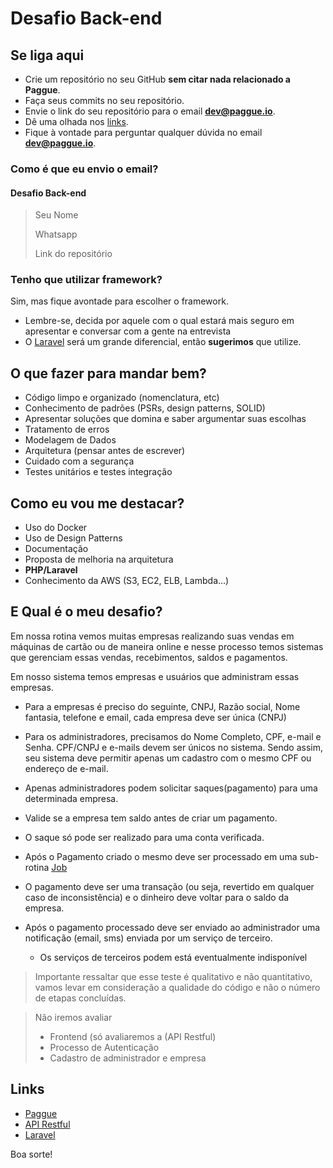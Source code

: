 # Desafio Back-end

## Se liga aqui

- Crie um repositório no seu GitHub **sem citar nada relacionado a Paggue**.
- Faça seus commits no seu repositório.
- Envie o link do seu repositório para o email **dev@paggue.io**.
- Dê uma olhada nos [links](#links).
- Fique à vontade para perguntar qualquer dúvida no email **dev@paggue.io**.

### Como é que eu envio o email?

#### **Desafio Back-end**

> Seu Nome
>
>Whatsapp
>
>Link do repositório

### Tenho que utilizar framework?

Sim, mas fique avontade para escolher o framework.

- Lembre-se, decida por aquele com o qual estará mais seguro em apresentar e conversar com a gente na entrevista
- O [Laravel](https://laravel.com/) será um grande diferencial, então **sugerimos** que utilize.

## O que fazer para mandar bem?

- Código limpo e organizado (nomenclatura, etc)
- Conhecimento de padrões (PSRs, design patterns, SOLID)
- Apresentar soluções que domina e saber argumentar suas escolhas
- Tratamento de erros
- Modelagem de Dados
- Arquitetura (pensar antes de escrever)
- Cuidado com a segurança
- Testes unitários e testes integração

## Como eu vou me destacar?

- Uso do Docker
- Uso de Design Patterns
- Documentação
- Proposta de melhoria na arquitetura
- **PHP/Laravel**
- Conhecimento da AWS (S3, EC2, ELB, Lambda...)

## E Qual é o meu desafio?

Em nossa rotina vemos muitas empresas realizando suas vendas em máquinas de cartão ou de maneira online e nesse processo
temos sistemas que gerenciam essas vendas, recebimentos, saldos e pagamentos.

Em nosso sistema temos empresas e usuários que administram essas empresas.

- Para a empresas é preciso do seguinte, CNPJ, Razão social, Nome fantasia, telefone e email, cada empresa deve ser
  única (CNPJ)

- Para os administradores, precisamos do Nome Completo, CPF, e-mail e Senha. CPF/CNPJ e e-mails devem ser únicos no
  sistema. Sendo assim, seu sistema deve permitir apenas um cadastro com o mesmo CPF ou endereço de e-mail.

- Apenas administradores podem solicitar saques(pagamento) para uma determinada empresa.

- Valide se a empresa tem saldo antes de criar um pagamento.

- O saque só pode ser realizado para uma conta verificada.

- Após o Pagamento criado o mesmo deve ser processado em uma sub-rotina [Job](https://laravel.com/docs/9.x/queues)

- O pagamento deve ser uma transação (ou seja, revertido em qualquer caso de inconsistência) e o dinheiro deve voltar
  para o saldo da empresa.

- Após o pagamento processado deve ser enviado ao administrador uma notificação (email, sms) enviada por um serviço de
  terceiro.

    - Os serviços de terceiros podem está eventualmente indisponível


> Importante ressaltar que esse teste é qualitativo e não quantitativo, vamos levar em consideração a qualidade do código e não o número de etapas concluídas.

> Não iremos avaliar
> - Frontend (só avaliaremos a (API Restful)
> - Processo de Autenticação
> - Cadastro de administrador e empresa

## Links
- [Paggue](https://paggue.io/)
- [API Restful](https://www.devmedia.com.br/rest-tutorial/28912)
- [Laravel](https://laravel.com/)


Boa sorte!